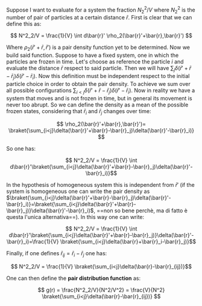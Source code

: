Suppose I want to evaluate for a system the fraction $N^2_2/V$ where $N^2_2$ is the number of pair of particles at a certain distance $\bar{r}$.
First is clear that we can define this as:

$$ N^2_2/V = \frac{1}{V} \int d\bar{r}' \rho_2(\bar{r}'+\bar{r},\bar{r}') $$

Where $\rho_2(\bar{r}'+\bar{r},\bar{r}')$ is a pair density function yet to be determined. Now we build said function. 
Suppose to have a fixed system, one in which the particles are frozen in time. Let's choose as reference the particle $i$ and evaluate the distance $\bar{r}$ respect to said particle. Then we will have $\sum_j\delta(\bar{r}'+\bar{r}-\bar{r}_j)\delta(\bar{r}'-\bar{r}_i)$. Now this definition must be independent respect to the initial particle choice in order to obtain the pair density. To achieve we sum over all possible configurations $\sum_{i<j}\delta(\bar{r}'+\bar{r}-\bar{r}_j)\delta(\bar{r}'-\bar{r}_i)$.
Now in reality we have a system that moves and is not frozen in time, but in general its movement is never too abrupt.
So we can define the density as a mean of the possible frozen states, considering that $\bar{r}_i$ and $\bar{r}_j$ changes over time:

$$ \rho_2(\bar{r}'+\bar{r},\bar{r}')= \braket{\sum_{i<j}\delta(\bar{r}'+\bar{r}-\bar{r}_j)\delta(\bar{r}'-\bar{r}_i)} $$

So one has:

$$ N^2_2/V = \frac{1}{V} \int d\bar{r}'\braket{\sum_{i<j}\delta(\bar{r}'+\bar{r}-\bar{r}_j)\delta(\bar{r}'-\bar{r}_i)}$$

In the hypothesis of homogeneous system this is independent from $\bar{r}'$ (if the system is homogeneous one can write the pair density as $\braket{\sum_{i<j}\delta(\bar{r}'+\bar{r}-\bar{r}_j)\delta(\bar{r}'-\bar{r}_i)}=\braket{\sum_{i<j}\delta(\bar{r}'+\bar{r}-\bar{r}_j)}\delta(\bar{r}'-\bar{r}_i)$, ==non so bene perchè, ma di fatto è questa l'unica alternativa==). 
In this way one can write:

$$ N^2_2/V = \frac{1}{V} \int d\bar{r}'\braket{\sum_{i<j}\delta(\bar{r}'+\bar{r}-\bar{r}_j)}\delta(\bar{r}'-\bar{r}_i)=\frac{1}{V} \braket{\sum_{i<j}\delta(\bar{r}+\bar{r}_i-\bar{r}_j)}$$

Finally, if one defines $\bar{r}_{ij}=\bar{r}_{i}-\bar{r}_{j}$ one has:

$$ N^2_2/V = \frac{1}{V} \braket{\sum_{i<j}\delta(\bar{r}-\bar{r}_{ij})}$$

One can then define the **pair distribution function** as:

$$ g(r) = \frac{N^2_2/V}{N^2/V^2} = \frac{V}{N^2} \braket{\sum_{i<j}\delta(\bar{r}-\bar{r}_{ij})} $$
